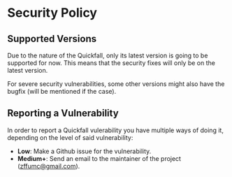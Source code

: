 # Security Policy

## Supported Versions
Due to the nature of the Quickfall, only its latest version is going to be supported for now. This means that the security fixes will only be on the latest version.

For severe security vulnerabilities, some other versions might also have the bugfix (will be mentioned if the case).

## Reporting a Vulnerability

In order to report a Quickfall vulerability you have multiple ways of doing it, depending on the level of said vulnerability:
- **Low**: Make a Github issue for the vulnerability.
- **Medium+**: Send an email to the maintainer of the project (zffumc@gmail.com).
